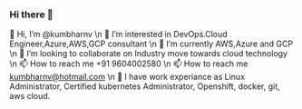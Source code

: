 ### Hi there 👋

👋 Hi, I’m @kumbharnv \n
👀 I’m interested in DevOps.Cloud Engineer,Azure,AWS,GCP consultant \n
🌱 I’m currently AWS,Azure and GCP \n
💞️ I’m looking to collaborate on Industry move towards cloud technology \n
📫 How to reach me +91 9604002580 \n
📫 How to reach me kumbharnv@hotmail.com \n
🔭 I have work experiance as Linux Administrator, Certified kubernetes Administrator, Openshift, docker, git, aws cloud.
